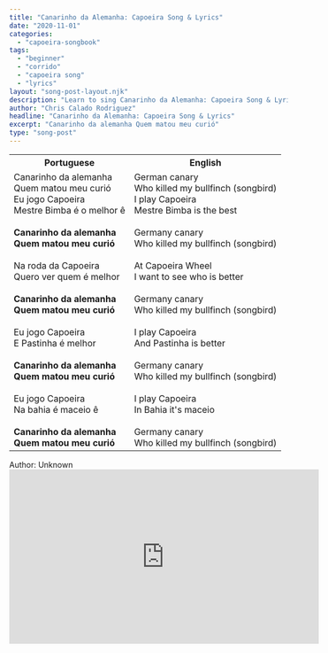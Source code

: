 ```yaml
---
title: "Canarinho da Alemanha: Capoeira Song & Lyrics"
date: "2020-11-01"
categories:
  - "capoeira-songbook"
tags:
  - "beginner"
  - "corrido"
  - "capoeira song"
  - "lyrics"
layout: "song-post-layout.njk"
description: "Learn to sing Canarinho da Alemanha: Capoeira Song & Lyrics with english and portuguese translations along with a video to help you learn."
author: "Chris Calado Rodriguez"
headline: "Canarinho da Alemanha: Capoeira Song & Lyrics"
excerpt: "Canarinho da alemanha Quem matou meu curió"
type: "song-post"
---
```


<table class="capoeira-table">
    <tr class="header-row">
        <th>Portuguese</th>
        <th>English</th>
    </tr>
    <tr>
        <td>Canarinho da alemanha<br>
Quem matou meu curió<br>
Eu jogo Capoeira<br>
Mestre Bimba é o melhor ê<br><br>
<strong>Canarinho da alemanha<br>
Quem matou meu curió</strong><br><br>
Na roda da Capoeira<br>
Quero ver quem é melhor<br><br>
<strong>Canarinho da alemanha<br>
Quem matou meu curió</strong><br><br>
Eu jogo Capoeira<br>
E Pastinha é melhor<br><br>
<strong>Canarinho da alemanha<br>
Quem matou meu curió</strong><br><br>
Eu jogo Capoeira<br>
Na bahia é maceio ê<br><br>
<strong>Canarinho da alemanha<br>
Quem matou meu curió</strong></td>
        <td>German canary<br>
Who killed my bullfinch (songbird)<br>
I play Capoeira<br>
Mestre Bimba is the best<br><br>
Germany canary<br>
Who killed my bullfinch (songbird)<br><br>
At Capoeira Wheel<br>
I want to see who is better<br><br>
Germany canary<br>
Who killed my bullfinch (songbird)<br><br>
I play Capoeira<br>
And Pastinha is better<br><br>
Germany canary<br>
Who killed my bullfinch (songbird)<br><br>
I play Capoeira<br>
In Bahia it's maceio<br><br>
Germany canary<br>
Who killed my bullfinch (songbird)</td>
    </tr>
</table>

<figcaption>
Author: Unknown
</figcaption>

<iframe width="560" height="315" src="https://www.youtube.com/embed/ynHomX7Qouc" title="YouTube video player" frameborder="0" allow="accelerometer; autoplay; clipboard-write; encrypted-media; gyroscope; picture-in-picture" allowfullscreen></iframe>